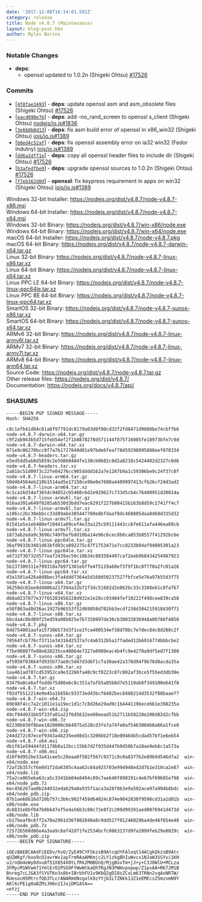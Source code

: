 ```yaml
---
date: '2017-12-08T16:14:01.501Z'
category: release
title: Node v4.8.7 (Maintenance)
layout: blog-post.hbs
author: Myles Borins
---
```


### Notable Changes

- **deps**:
  - openssl updated to 1.0.2n (Shigeki Ohtsu) [#17526](https://github.com/nodejs/node/pull/17526)

### Commits

- [[`4f8fae3493`](https://github.com/nodejs/node/commit/4f8fae3493)] - **deps**: update openssl asm and asm_obsolete files (Shigeki Ohtsu) [#17526](https://github.com/nodejs/node/pull/17526)
- [[`eacd090e7b`](https://github.com/nodejs/node/commit/eacd090e7b)] - **deps**: add -no_rand_screen to openssl s_client (Shigeki Ohtsu) [nodejs/io.js#1836](https://github.com/nodejs/io.js/pull/1836)
- [[`3e6b0b0d13`](https://github.com/nodejs/node/commit/3e6b0b0d13)] - **deps**: fix asm build error of openssl in x86_win32 (Shigeki Ohtsu) [iojs/io.js#1389](https://github.com/iojs/io.js/pull/1389)
- [[`b0ed4c52af`](https://github.com/nodejs/node/commit/b0ed4c52af)] - **deps**: fix openssl assembly error on ia32 win32 (Fedor Indutny) [iojs/io.js#1389](https://github.com/iojs/io.js/pull/1389)
- [[`dd6a2dff1e`](https://github.com/nodejs/node/commit/dd6a2dff1e)] - **deps**: copy all openssl header files to include dir (Shigeki Ohtsu) [#17526](https://github.com/nodejs/node/pull/17526)
- [[`b3afedfbe9`](https://github.com/nodejs/node/commit/b3afedfbe9)] - **deps**: upgrade openssl sources to 1.0.2n (Shigeki Ohtsu) [#17526](https://github.com/nodejs/node/pull/17526)
- [[`f7eb162d0d`](https://github.com/nodejs/node/commit/f7eb162d0d)] - **openssl**: fix keypress requirement in apps on win32 (Shigeki Ohtsu) [iojs/io.js#1389](https://github.com/iojs/io.js/pull/1389)

Windows 32-bit Installer: https://nodejs.org/dist/v4.8.7/node-v4.8.7-x86.msi \
Windows 64-bit Installer: https://nodejs.org/dist/v4.8.7/node-v4.8.7-x64.msi \
Windows 32-bit Binary: https://nodejs.org/dist/v4.8.7/win-x86/node.exe \
Windows 64-bit Binary: https://nodejs.org/dist/v4.8.7/win-x64/node.exe \
macOS 64-bit Installer: https://nodejs.org/dist/v4.8.7/node-v4.8.7.pkg \
macOS 64-bit Binary: https://nodejs.org/dist/v4.8.7/node-v4.8.7-darwin-x64.tar.gz \
Linux 32-bit Binary: https://nodejs.org/dist/v4.8.7/node-v4.8.7-linux-x86.tar.xz \
Linux 64-bit Binary: https://nodejs.org/dist/v4.8.7/node-v4.8.7-linux-x64.tar.xz \
Linux PPC LE 64-bit Binary: https://nodejs.org/dist/v4.8.7/node-v4.8.7-linux-ppc64le.tar.xz \
Linux PPC BE 64-bit Binary: https://nodejs.org/dist/v4.8.7/node-v4.8.7-linux-ppc64.tar.xz \
SmartOS 32-bit Binary: https://nodejs.org/dist/v4.8.7/node-v4.8.7-sunos-x86.tar.xz \
SmartOS 64-bit Binary: https://nodejs.org/dist/v4.8.7/node-v4.8.7-sunos-x64.tar.xz \
ARMv6 32-bit Binary: https://nodejs.org/dist/v4.8.7/node-v4.8.7-linux-armv6l.tar.xz \
ARMv7 32-bit Binary: https://nodejs.org/dist/v4.8.7/node-v4.8.7-linux-armv7l.tar.xz \
ARMv8 64-bit Binary: https://nodejs.org/dist/v4.8.7/node-v4.8.7-linux-arm64.tar.xz \
Source Code: https://nodejs.org/dist/v4.8.7/node-v4.8.7.tar.gz \
Other release files: https://nodejs.org/dist/v4.8.7/ \
Documentation: https://nodejs.org/docs/v4.8.7/api/

### SHASUMS

```
-----BEGIN PGP SIGNED MESSAGE-----
Hash: SHA256

c8c1efb41d84c81a8f97791dc8179a03d0f90cd32f2fd8471d9088be74cbffb6  node-v4.8.7-darwin-x64.tar.gz
c9f2ab943b5d715feb54ef2f1b8878278d571144f875f16085fe18973bfe7c9d  node-v4.8.7-darwin-x64.tar.xz
071e9c06270bcc8f7a7b1727840d01e97bde6feaf78459298095888eef078334  node-v4.8.7-headers.tar.gz
e5ed54d5ab8d5859c2e59860484fe130cb0b82c8d2a8218c5424402d2327c0d6  node-v4.8.7-headers.tar.xz
2a81bc51d0973c22fe04276cc965dddd162a7e1287b9a1c59306be9c24f37c0f  node-v4.8.7-linux-arm64.tar.gz
50d464564eb210b1514ad5e17158ce96e0e7680a4489997413cfb26cf24d3ad2  node-v4.8.7-linux-arm64.tar.xz
6c1ca16d34af3654c94052c65460c6d2e929627c733d5cb4c76400951d20014a  node-v4.8.7-linux-armv6l.tar.gz
016aa391a649f8285ab530d3bdd7eac6291f227b80415b163b8d59c1741ff4c7  node-v4.8.7-linux-armv6l.tar.xz
a106cc2bc30ebbcc33d89abe305447760e8bfdaaf8dc468805daa8d68d335d32  node-v4.8.7-linux-armv7l.tar.gz
01541a5a1eb480ef10441a09cef4e33a125cb9111443cc6fe611afa446ea89cb  node-v4.8.7-linux-armv7l.tar.xz
1873ab2eda9c3696c749fbefbdd10ba14e96c6cec8b6ca853b8557f41292bc6e  node-v4.8.7-linux-ppc64le.tar.gz
36af9933b3401d61bfd83ca892275c47f1753471e7cc8233b84af94805301a23  node-v4.8.7-linux-ppc64le.tar.xz
a6732f30732d577eaf2439ac50c10b34c883504497caf2eeb9b8434254987923  node-v4.8.7-linux-ppc64.tar.gz
5b137309311e799318a7b971301ebffe4f5119a68ef3f9f1bc8f7f0a2fc01a26  node-v4.8.7-linux-ppc64.tar.xz
d3a1501a426a8d8bec3fa4ddd7364a5d160d50237527fbfce5e76a97b55d3f75  node-v4.8.7-linux-x64.tar.gz
36250dc02ee8d4006a217394a32b72f3dc51682d2e862bc33c3388eb1c8faf67  node-v4.8.7-linux-x64.tar.xz
d68a0237077e37f65283458228d932e2e28cc03404fef10222f498cee839ca58  node-v4.8.7-linux-x86.tar.gz
e58f863ad8d36ac1927b96553f52d69058d702bb3ecdf238d304215918430f71  node-v4.8.7-linux-x86.tar.xz
bbcda4c0bd89f25ed59a08b025e7b7358997de36cb38033836948a00788f4858  node-v4.8.7.pkg
8dd754801aafa157386573d3f1ce2fca400534ef38d78bc7e7dec84c8d288c2f  node-v4.8.7-sunos-x64.tar.gz
70564fcb776cf3711e34316d2537a7c4a6312b5a1ffaded12b6916774bbbcbe2  node-v4.8.7-sunos-x64.tar.xz
f7be90897fe88e820235ce40864e7327a0909eac4b4fc9e4270a9df5ed7f1380  node-v4.8.7-sunos-x86.tar.gz
af5058f03664fd935b77ae8c5d47d3d6f1cfa30ae42a370d94f9b78d8acda35a  node-v4.8.7-sunos-x86.tar.xz
1aa461ad787cd53952ca9e32266fa48c9cf8223c87c802af3bce5f55ed3db39e  node-v4.8.7.tar.gz
03479a8ce6affedde75d80a6c8c351a7afb5a85b8d7e5119ab6f349100e641f8  node-v4.8.7.tar.xz
f02df5512214e9e45a1b656c93373ed43bcf6482bec8488214d3532f88baae77  node-v4.8.7-win-x64.7z
89b98f4cc7a2c1011e1a19ec1d1c7c8d26e29ad9c1b4441196ece6b1e398235a  node-v4.8.7-win-x64.zip
49cf944931bb5f33fa01a22f6d5632ee60eead51b2711b58228e206d82d2cfbb  node-v4.8.7-win-x86.7z
02230b030f8bee1828000cb64975a528cd3fe7a74fe0af5463004b8a66a1fce0  node-v4.8.7-win-x86.zip
244d272c87ecef9343a4b235ee08d1c3206bb2f18e09464b5cdad57bf1e6eb54  node-v4.8.7-x64.msi
db1f61e59444fd1178b8a12bcc15bb7d2f935d447b9d50b7a18ae9eb6c1a573a  node-v4.8.7-x86.msi
d10f9d952be33a41cee5c28eaa0f502f567c9371c8c0a8377b2e89b9d546dfa2  win-x64/node.exe
72af2b357cf6e0d1f2da6305c4aa62c64a925703e994948ed2d7b1e310ca2e87  win-x64/node.lib
75a2ce065eba63ca5c3341bb04e8494c89c7ae640f890191c4e67bf69685e798  win-x64/node_pdb.7z
6ec456267aa0b244932edab29a0a935f1aca3a28f063e9a592ace07a994b8bdc  win-x64/node_pdb.zip
07b1ae68b16d720b757c3b6c982f459d64024c874e9042830f9598cd31a1d01b  win-x86/node.exe
dc8831e8bf047b0b647ef5e4a56b3c80c72e8f2c209d99391aed0076941d473d  win-x86/node.lib
cb17beaf0c6ff2a70a2961d36f802840a8c9dd527f01246029ba4de46f654e48  win-x86/node_pdb.7z
72572b560d86e4a3aa9c8af42d71fe2534bcfc0863137d9fa2099feb29e8029c  win-x86/node_pdb.zip
-----BEGIN PGP SIGNATURE-----

iQEzBAEBCAAdFiEEDv/hvO/ZyE49CYFSkzsB9AtcqUYFAloqt14ACgkQkzsB9Atc
qUZWKgf/bxo9cO2avrWx1apTrmRAaAMKmjc2LY1zkgBhIuWvcx1NJaW3SSYvi1KH
uJ/nQm4eWyOdvu8f51X854X0tLfRk2M0BUnQ/MjgBoxTm+jJ+y+C3J8WlU+MCLza
3FMycM1WVwm71YmlErO2PSG9FYWwWtkaQhTRgJN3PWHvpopwp/Z1pvAA+RK7JM1B
Bnreg7cLJGA3fSYUTKn3x8b+IBrbhFU1v9KbQ2gDI8sZCxLm63TRNn2vqAxNRTW/
RUesocH5MtrcfQb3TLcrANARmUNsgalk9zYYjbILTZNkk13Z1eEMEcsZ5mzvmN9Y
AKl6cPEig0aBZMzJH6n1IJojDM1AtA==
=eYzj
-----END PGP SIGNATURE-----

```
